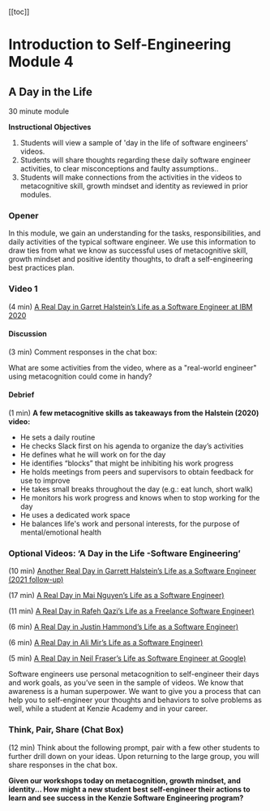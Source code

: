 [[toc]]

# Introduction to Self-Engineering Module 4
##   A Day in the Life
30 minute module

**Instructional Objectives**
1. Students will view a sample of 'day in the life of software engineers' videos. 
2. Students will share thoughts regarding these daily  software engineer activities, to clear misconceptions and faulty assumptions..
3. Students will make connections from the activities in the videos to metacognitive skill, growth mindset and identity as reviewed in prior modules.

### Opener 
In this module, we gain an understanding for the tasks, responsibilities, and daily activities of the typical software engineer. We use this information to draw ties from what we know as successful uses of metacognitive skill, growth mindset and positive identity thoughts, to draft a self-engineering best practices plan. 

### Video 1 
(4 min)
[A Real Day in Garret Halstein’s Life as a Software Engineer at IBM 2020](https://youtu.be/W0DQmm1paLU)
    
#### Discussion 
(3 min) Comment responses in the chat box:

What are some activities from the video, where as a "real-world engineer" using metacognition could come in handy?
    
#### Debrief 
(1 min)
**A few metacognitive skills as takeaways from the Halstein (2020) video:**
- He sets a daily routine 
- He checks Slack first on his agenda to organize the day’s activities
- He defines what he will work on for the day
- He identifies “blocks” that might be inhibiting his work progress
- He holds meetings from peers and supervisors to obtain feedback for use to improve 
- He takes small breaks throughout the day (e.g.: eat lunch, short walk)
- He monitors his work progress and knows when to stop working for the day
- He uses a dedicated work space 
- He balances life's work and personal interests, for the purpose of mental/emotional health
    
### Optional Videos: ‘A Day in the Life -Software Engineering’ 
(10 min)
[Another Real Day in Garrett Halstein’s Life as a Software Engineer (2021 follow-up)](https://youtu.be/yaJAbKo3DKg)

(17 min)
[A Real Day in Mai Nguyen’s Life as a Software Engineer)](https://youtu.be/lStxrM9B_P4)

(11 min)
[A Real Day in Rafeh Qazi’s Life as a Freelance Software Engineer)](https://youtu.be/2QByYtPEGIs)

(6 min)
[A Real Day in Justin Hammond’s Life as a Software Engineer)](https://youtu.be/j1fc0FlCjyI)

(6 min)
[A Real Day in Ali Mir’s Life as a Software Engineer)](https://www.youtube.com/watch?v=QQu6sUiPTMI)

(5 min)
[A Real Day in Neil Fraser’s Life as Software Engineer at Google)](https://youtu.be/a0glBQXOcl4)


Software engineers use personal metacognition to self-engineer their days and work goals, as you’ve seen in the sample of videos. We know that awareness is a human superpower. We want to give you a process that can help you to self-engineer your thoughts and behaviors to solve problems as well, while a student at Kenzie Academy and in your career. 

### Think, Pair, Share (Chat Box)
(12 min) 
Think about the following prompt, pair with a few other students to further drill down on your ideas. Upon returning to the large group, you will share responses in the chat box.

**Given our workshops today on metacognition, growth mindset, and identity... How might a new student best self-engineer their actions to learn and see success in the Kenzie Software Engineering program?** 

